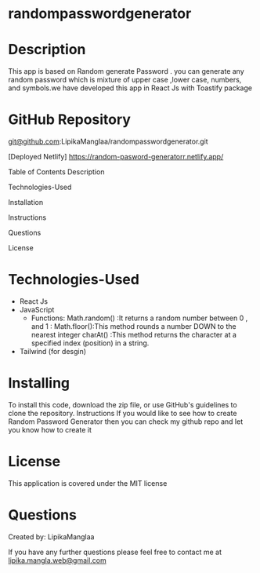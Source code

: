 # randompasswordgenerator

# Description
This app is based on Random generate Password . you can generate any random password which is mixture of upper case ,lower case, numbers, and symbols.we have developed this app in React Js with Toastify package

# GitHub Repository
git@github.com:LipikaManglaa/randompasswordgenerator.git

[Deployed Netlify] 
https://random-pasword-generatorr.netlify.app/

Table of Contents
Description

Technologies-Used

Installation

Instructions

Questions

License

# Technologies-Used 
* React Js
* JavaScript
  * Functions:
    Math.random() :It returns a random number between 0 ,  and 1 :
    Math.floor():This method rounds a number DOWN to the nearest integer
    charAt() :This  method returns the character at a specified index (position) in a string.
* Tailwind (for desgin)


# Installing
To install this code, download the zip file, or use GitHub's guidelines to clone the repository.
Instructions
If you would like to see how to create Random Password Generator then you can check my github repo and let you know how to create it

# License
This application is covered under the MIT license

# Questions
Created by: LipikaManglaa

If you have any further questions please feel free to contact me at lipika.mangla.web@gmail.com